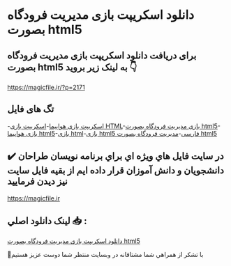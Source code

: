 # دانلود اسکریپت بازی مدیریت فرودگاه بصورت html5

## برای دریافت دانلود اسکریپت بازی مدیریت فرودگاه بصورت html5 به لینک زیر بروید 👇

https://magicfile.ir/?p=2171

## تگ های فایل

-[اسکریپت بازی هواپیما](https://magicfile.ir/product/%d8%a7%d8%b3%da%a9%d8%b1%db%8c%d9%be%d8%aa-%d8%a8%d8%a7%d8%b2%db%8c-%d9%85%d8%af%db%8c%d8%b1%db%8c%d8%aa-%d9%81%d8%b1%d9%88%d8%af%da%af%d8%a7%d9%87-%d8%a8%d8%b5%d9%88%d8%b1%d8%aahtml5/)-[اسکریپت بازی HTML](https://magicfile.ir/product/%d8%a7%d8%b3%da%a9%d8%b1%db%8c%d9%be%d8%aa-%d8%a8%d8%a7%d8%b2%db%8c-%d9%85%d8%af%db%8c%d8%b1%db%8c%d8%aa-%d9%81%d8%b1%d9%88%d8%af%da%af%d8%a7%d9%87-%d8%a8%d8%b5%d9%88%d8%b1%d8%aahtml5/)-[بازی مدیریت فرودگاه بصورت html5](https://magicfile.ir/product/%d8%a7%d8%b3%da%a9%d8%b1%db%8c%d9%be%d8%aa-%d8%a8%d8%a7%d8%b2%db%8c-%d9%85%d8%af%db%8c%d8%b1%db%8c%d8%aa-%d9%81%d8%b1%d9%88%d8%af%da%af%d8%a7%d9%87-%d8%a8%d8%b5%d9%88%d8%b1%d8%aahtml5/)-[بازی هواپیما html5](https://magicfile.ir/product/%d8%a7%d8%b3%da%a9%d8%b1%db%8c%d9%be%d8%aa-%d8%a8%d8%a7%d8%b2%db%8c-%d9%85%d8%af%db%8c%d8%b1%db%8c%d8%aa-%d9%81%d8%b1%d9%88%d8%af%da%af%d8%a7%d9%87-%d8%a8%d8%b5%d9%88%d8%b1%d8%aahtml5/)-[بازی html](https://magicfile.ir/product/%d8%a7%d8%b3%da%a9%d8%b1%db%8c%d9%be%d8%aa-%d8%a8%d8%a7%d8%b2%db%8c-%d9%85%d8%af%db%8c%d8%b1%db%8c%d8%aa-%d9%81%d8%b1%d9%88%d8%af%da%af%d8%a7%d9%87-%d8%a8%d8%b5%d9%88%d8%b1%d8%aahtml5/)-[بازی html5  فارسی](https://magicfile.ir/product/%d8%a7%d8%b3%da%a9%d8%b1%db%8c%d9%be%d8%aa-%d8%a8%d8%a7%d8%b2%db%8c-%d9%85%d8%af%db%8c%d8%b1%db%8c%d8%aa-%d9%81%d8%b1%d9%88%d8%af%da%af%d8%a7%d9%87-%d8%a8%d8%b5%d9%88%d8%b1%d8%aahtml5/)-[مدیریت فرودگاه بصورت html5](https://magicfile.ir/product/%d8%a7%d8%b3%da%a9%d8%b1%db%8c%d9%be%d8%aa-%d8%a8%d8%a7%d8%b2%db%8c-%d9%85%d8%af%db%8c%d8%b1%db%8c%d8%aa-%d9%81%d8%b1%d9%88%d8%af%da%af%d8%a7%d9%87-%d8%a8%d8%b5%d9%88%d8%b1%d8%aahtml5/)

## ✔️ در سايت فايل هاي ويژه اي براي برنامه نويسان طراحان دانشجويان و دانش آموزان قرار داده ايم از بقيه فايل سايت نيز ديدن فرماييد

https://magicfile.ir


## لينک دانلود اصلي 📥 :

[دانلود اسکریپت بازی مدیریت فرودگاه بصورت html5](https://magicfile.ir/product/%d8%a7%d8%b3%da%a9%d8%b1%db%8c%d9%be%d8%aa-%d8%a8%d8%a7%d8%b2%db%8c-%d9%85%d8%af%db%8c%d8%b1%db%8c%d8%aa-%d9%81%d8%b1%d9%88%d8%af%da%af%d8%a7%d9%87-%d8%a8%d8%b5%d9%88%d8%b1%d8%aahtml5/) 


🙏با تشکر از همراهي شما مشتاقانه در وبسایت منتظر شما دوست عزیز هستیم

